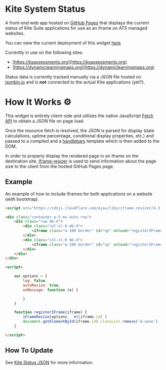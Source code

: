 # Kite System Status

A front-end web app hosted on [GitHub Pages](https://pages.github.com) that displays the current status of Kite Suite applications for use as an iframe on ATS managed websites.

You can view the current deployment of this widget [here](https://kiteaai.github.io/web-kite-status/).

Currently in use on the following sites:

 - [https://ksassessments.org](https://ksassessments.org)
 - [https://dynamiclearningmaps.org](https://dynamiclearningmaps.org)

Status data is currently tracked manually via a JSON file hosted on [jsonbin.io](https://jsonbin.io) and is **not** connected to the actual Kite applications (yet?).

# How It Works ⚙️

This widget is entirely client-side and utilizes the native JavaScript [Fetch API](https://developer.mozilla.org/en-US/docs/Web/API/Fetch_API) to obtain a JSON file on page load.

Once the resource fetch is resolved, the JSON is parsed for display (date calculations, uptime percentage, conditional display properties, etc.) and passed to a compiled and a [handlebars](https://handlebarsjs.com) template which is then added to the DOM.

In order to properly display the rendered page in an iframe on the destination site, [iframe-resizer](https://github.com/davidjbradshaw/iframe-resizer) is used to send information about the page size to the client from the hosted GitHub Pages page.

## Example

An example of how to include iframes for both applications on a website (with bootstrap).
```html
<script src="https://cdnjs.cloudflare.com/ajax/libs/iframe-resizer/4.3.2/iframeResizer.min.js" integrity="sha512-dnvR4Aebv5bAtJxDunq3eE8puKAJrY9GBJYl9GC6lTOEC76s1dbDfJFcL9GyzpaDW4vlI/UjR8sKbc1j6Ynx6w==" crossorigin="anonymous" referrerpolicy="no-referrer"></script>      

<div class="container p-5 mx-auto row">
    <div class="row mb-4">
        <div class="col-xl-6 mb-4">                            
            <iframe class="w-100 border" id="ep" onload="registerIFrame(this)" src="embed/app?name=Educator%20Portal&src=dev"></iframe>
        </div> 
        <div class="col-xl-6 mb-4">
            <iframe class="w-100 border" id="sp" onload="registerIFrame(this)" src="embed/app?name=Student%20Portal&src=dev"></iframe>
        </div>  
    </div>               
</div>     

<script>

    var options = {
        log: false,
        autoResize: true,
        onMessage: function (e) {

        }
    }

    function registerIFrame(iframe) {
        iFrameResize(options, `#${iframe.id}`)
        document.getElementById(iframe.id).classList.remove('d-none')
    }

</script>
```

## How To Update
See [Kite Status JSON](https://github.com/kiteaai/web-kite-status-json) for more information.
